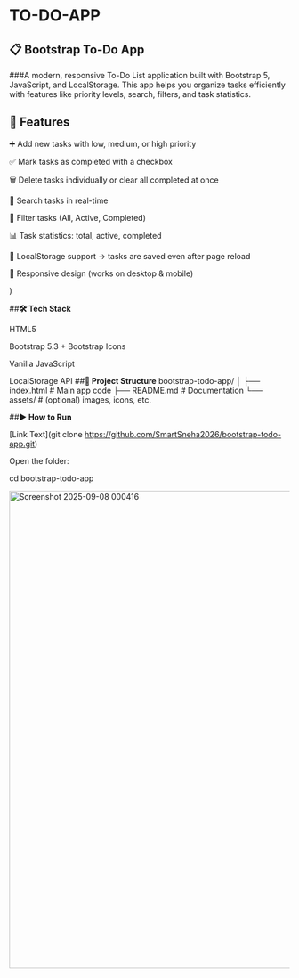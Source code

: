 #	**TO-DO-APP**

##	**📋 Bootstrap To-Do App**

###A modern, responsive To-Do List application built with Bootstrap 5, JavaScript, and LocalStorage.
This app helps you organize tasks efficiently with features like priority levels, search, filters, and task statistics.                


## 	**🚀 Features**

➕ Add new tasks with low, medium, or high priority

✅ Mark tasks as completed with a checkbox

🗑️ Delete tasks individually or clear all completed at once

🔎 Search tasks in real-time

🎯 Filter tasks (All, Active, Completed)

📊 Task statistics: total, active, completed

💾 LocalStorage support → tasks are saved even after page reload

📱 Responsive design (works on desktop & mobile)


)

##**🛠️ Tech Stack**

HTML5

Bootstrap 5.3 + Bootstrap Icons

Vanilla JavaScript

LocalStorage API
##**📂 Project Structure**
bootstrap-todo-app/
│
├── index.html       # Main app code
├── README.md        # Documentation
└── assets/          # (optional) images, icons, etc.


##**▶️ How to Run**

[Link Text](git clone https://github.com/SmartSneha2026/bootstrap-todo-app.git)

Open the folder:

cd bootstrap-todo-app

<img width="961" height="858" alt="Screenshot 2025-09-08 000416" src="https://github.com/user-attachments/assets/9f126562-dc3b-490d-93b4-680203014334" />



	
